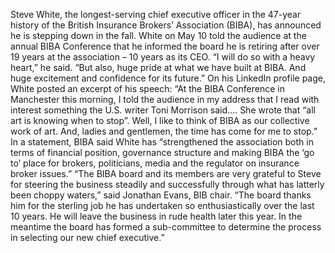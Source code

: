 Steve White, the longest-serving chief executive officer in the 47-year history of the British Insurance Brokers’ Association (BIBA), has announced he is stepping down in the fall.
White on May 10 told the audience at the annual BIBA Conference that he informed the board he is retiring after over 19 years at the association – 10 years as its CEO.
“I will do so with a heavy heart,” he said. “But also, huge pride at what we have built at BIBA. And huge excitement and confidence for its future.”
On his LinkedIn profile page, White posted an excerpt of his speech: “At the BIBA Conference in Manchester this morning, I told the audience in my address that I read with interest something the U.S. writer Toni Morrison said…. She wrote that “all art is knowing when to stop”. Well, I like to think of BIBA as our collective work of art. And, ladies and gentlemen, the time has come for me to stop.”
In a statement, BIBA said White has “strengthened the association both in terms of financial position, governance structure and making BIBA the ‘go to’ place for brokers, politicians, media and the regulator on insurance broker issues.”
“The BIBA board and its members are very grateful to Steve for steering the business steadily and successfully through what has latterly been choppy waters,” said Jonathan Evans, BIB chair. “The board thanks him for the sterling job he has undertaken so enthusiastically over the last 10 years. He will leave the business in rude health later this year. In the meantime the board has formed a sub-committee to determine the process in selecting our new chief executive.”